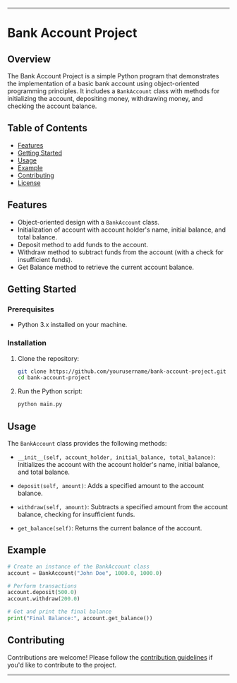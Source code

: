 

---

# Bank Account Project

## Overview

The Bank Account Project is a simple Python program that demonstrates the implementation of a basic bank account using object-oriented programming principles. It includes a `BankAccount` class with methods for initializing the account, depositing money, withdrawing money, and checking the account balance.

## Table of Contents

- [Features](#features)
- [Getting Started](#getting-started)
- [Usage](#usage)
- [Example](#example)
- [Contributing](#contributing)
- [License](#license)

## Features

- Object-oriented design with a `BankAccount` class.
- Initialization of account with account holder's name, initial balance, and total balance.
- Deposit method to add funds to the account.
- Withdraw method to subtract funds from the account (with a check for insufficient funds).
- Get Balance method to retrieve the current account balance.

## Getting Started

### Prerequisites

- Python 3.x installed on your machine.

### Installation

1. Clone the repository:

   ```bash
   git clone https://github.com/yourusername/bank-account-project.git
   cd bank-account-project
   ```

2. Run the Python script:

   ```bash
   python main.py
   ```

## Usage

The `BankAccount` class provides the following methods:

- `__init__(self, account_holder, initial_balance, total_balance)`: Initializes the account with the account holder's name, initial balance, and total balance.

- `deposit(self, amount)`: Adds a specified amount to the account balance.

- `withdraw(self, amount)`: Subtracts a specified amount from the account balance, checking for insufficient funds.

- `get_balance(self)`: Returns the current balance of the account.

## Example

```python
# Create an instance of the BankAccount class
account = BankAccount("John Doe", 1000.0, 1000.0)

# Perform transactions
account.deposit(500.0)
account.withdraw(200.0)

# Get and print the final balance
print("Final Balance:", account.get_balance())
```

## Contributing

Contributions are welcome! Please follow the [contribution guidelines](CONTRIBUTING.md) if you'd like to contribute to the project.



---

